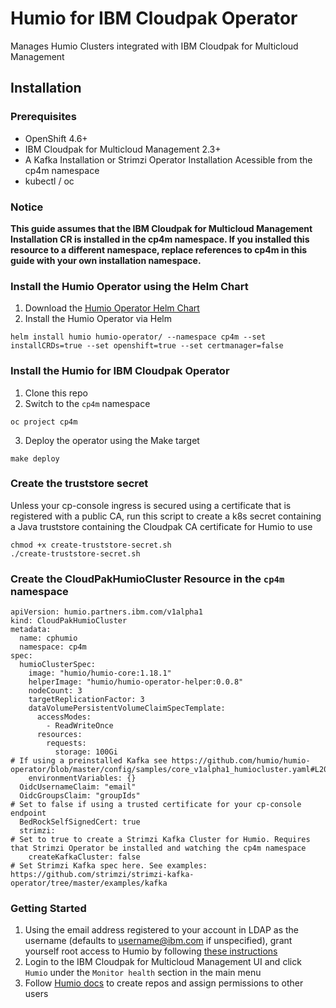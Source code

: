# Humio for IBM Cloudpak Operator
Manages Humio Clusters integrated with IBM Cloudpak for Multicloud Management

## Installation
### Prerequisites
- OpenShift 4.6+
- IBM Cloudpak for Multicloud Management 2.3+
- A Kafka Installation or Strimzi Operator Installation Acessible from the cp4m namespace
- kubectl / oc
### Notice
**This guide assumes that the IBM Cloudpak for Multicloud Management Installation CR is installed in the cp4m namespace. If you installed this resource to a different namespace, replace references to cp4m in this guide with your own installation namespace.**
### Install the Humio Operator using the Helm Chart
1. Download the [Humio Operator Helm Chart](https://github.com/humio/humio-operator/tree/master/charts/humio-operator)
2. Install the Humio Operator via Helm 
```
helm install humio humio-operator/ --namespace cp4m --set installCRDs=true --set openshift=true --set certmanager=false
```
### Install the Humio for IBM Cloudpak Operator
1. Clone this repo
2. Switch to the `cp4m` namespace
```
oc project cp4m
```
3. Deploy the operator using the Make target
```
make deploy
```
### Create the truststore secret
Unless your cp-console ingress is secured using a certificate that is registered with a public CA, run this script to create a k8s secret containing a Java truststore containing the Cloudpak CA certificate for Humio to use
```
chmod +x create-truststore-secret.sh
./create-truststore-secret.sh
```
### Create the CloudPakHumioCluster Resource in the `cp4m` namespace
```
apiVersion: humio.partners.ibm.com/v1alpha1
kind: CloudPakHumioCluster
metadata:
  name: cphumio
  namespace: cp4m
spec:
  humioClusterSpec:
    image: "humio/humio-core:1.18.1"
    helperImage: "humio/humio-operator-helper:0.0.8"
    nodeCount: 3
    targetReplicationFactor: 3
    dataVolumePersistentVolumeClaimSpecTemplate:
      accessModes:
        - ReadWriteOnce
      resources:
        requests:
          storage: 100Gi
# If using a preinstalled Kafka see https://github.com/humio/humio-operator/blob/master/config/samples/core_v1alpha1_humiocluster.yaml#L20
    environmentVariables: {}
  OidcUsernameClaim: "email"
  OidcGroupsClaim: "groupIds"
# Set to false if using a trusted certificate for your cp-console endpoint
  BedRockSelfSignedCert: true 
  strimzi:
# Set to true to create a Strimzi Kafka Cluster for Humio. Requires that Strimzi Operator be installed and watching the cp4m namespace
    createKafkaCluster: false 
# Set Strimzi Kafka spec here. See examples: https://github.com/strimzi/strimzi-kafka-operator/tree/master/examples/kafka
```
### Getting Started
1. Using the email address registered to your account in LDAP as the username (defaults to username@ibm.com if unspecified), grant yourself root access to Humio by following [these instructions](https://docs.humio.com/docs/security/root-access/#:~:text=Root%20users%20are%20users%20with,also%20members%20of%20all%20repositories.)
2. Login to the IBM Cloudpak for Multicloud Management UI and click `Humio` under the `Monitor health` section in the main menu
3. Follow [Humio docs](https://docs.humio.com/) to create repos and assign permissions to other users
